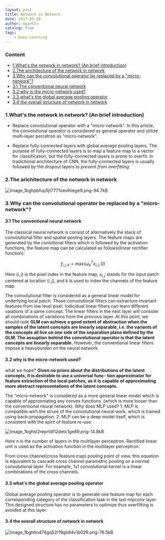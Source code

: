 ```yaml
---
layout: post
title: Network in Network
date: 2017-05-20
author: GwanSiu
catalog: True
tags:
    - Deep Learning
---
```


### Content

* [1.What's the network in network? (An brief introduction)](#1)
* [2.The arichitecture of the network in network](#2)
* [3.Why can the convolutional operator be replaced by a "micro-network"?](#3)
* [3.1 The conventional neural network](#3.1)
* [3.2 why is the micro-network used?](#3.2)
* [3.3 what's the global average pooling operator](#3.3)
* [3.4 the overall structure of network in network](#3.4)


### 1.What's the network in network? (An brief introduction)  

* Replace convolutional operator with a "micro-network". In this article, the convolutional operator is considered as general operator and utilize multi-layer percetron as "micro-network".  

* Replace fully-connected layers with global average pooling layers. The purpose of fully-connected layers is to map a feature map to a vector for classification, but the fully-connected layers is prone to overfit. In tradictional arichitecture of CNN, the fully-connected layers is usually followed by the dropout layers to *prevent from overfitting*.  

### 2.The arichitecture of the network in network  

![image_1bghpbfup5jt7771oevlhiege9.png-94.7kB][1]

[1]: http://static.zybuluo.com/GwanSiu/ezwm4ibo080xpqzg2t5qtygu/image_1bghpbfup5jt7771oevlhiege9.png

### 3.Why can the convolutional operator be replaced by a "micro-network"?

#### 3.1 The conventional neural network
The classical neural network is consist of alternatively the stack of convolutional filter and spatial pooling layers. The feature maps are generated by the conlutional filters which is followed by the activation functions, the feature map can be calculated as follows(linear rectifier function):  

$$ f_{i,j,k} = \text{max}(\omega^{T}_{k}x_{i,j},0)$$

Here $(i,j)$ is the pixel index in the feature map, $x_{i,j}$ stands for the input patch centered at location $(i, j)$, and $k$ is used to index the channels of the feature map.

The convolutional filter is considered as a general linear model for underlying local patch. Those convolutional filters can extracture invariant features from low level pixel. Indicidual linear filters can learn different vaiations of a same concept. The linear filters in the next layer will consider all combinations of variations from the previous layer.  At this point, we should note **GLM can achieve a good extent of abstraction when the samples of the latent concepts are linearly separable, i.e. the variants of the concepts all live on one side of the separation plane defined by the GLM. The assuption behind the convolutional operator is that the latent concepts are linearly separable.** However, the conventional linear filters impose a heavyburden on the neural network.

#### 3.2 why is the micro-network used?

what we hope? **Given no priors about the distributions of the latent concepts, it is desirable to use a universal func- tion approximator for feature extraction of the local patches, as it is capable of approximating more abstract representations of the latent concepts.**

The "micro-network" is considered as a more general linear model which is capable of approxmating any convex functions. (which is more looser than the conventional neural network). Why does MLP used? 1. MLP is compatible wirh the strure of the convolutional neural work, which is trained using back-propagation. 2. MLP  can be a deep model itself, which is consistent with the spirit of feature re-use.  

![image_1bghst2reprtdt12detc1ge89.png-14.8kB][2]

[2]: http://static.zybuluo.com/GwanSiu/9geikgfsr9xw7swg5ab35icq/image_1bghst2reprtdt12detc1ge89.png

Here $n$ is the number of layers in the multilayer perceptron. Rectified linear unit is used as the activation function in the multilayer perceptron.

From cross channel(cross featiure map) pooling point of view, this equation is equivalent to cascade cross channel parametric pooling on a normal convolutional layer. For example, 1x1 convolutional kernel is a linear combinations of the cross channels. 

#### 3.3 what's the global average pooling operator

Global average pooling operator is to generate one feature map for each corresponding category of the classification task in the last mlpconv layer. This designed structure has no parameters to optimize thus overfitting is avoided at this layer.

#### 3.4 the overall structure of network in network

![image_1bghtln474gq52r19gk84v1b029.png-76.5kB][3]

[3]: http://static.zybuluo.com/GwanSiu/bytj7t6iqq8iivkqxgi2go4g/image_1bghtln474gq52r19gk84v1b029.png









